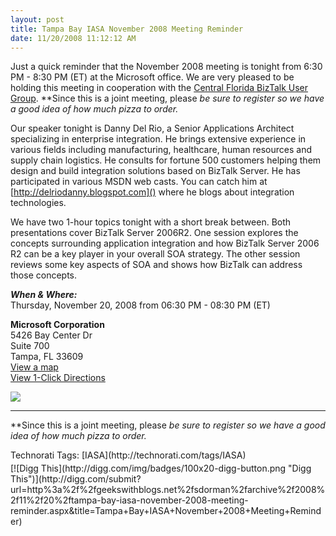 ```yaml
---
layout: post
title: Tampa Bay IASA November 2008 Meeting Reminder
date: 11/20/2008 11:12:12 AM
---
```


Just a quick reminder that the November 2008 meeting is tonight from 6:30 PM - 8:30 PM (ET) at the Microsoft office. We are very pleased to be holding this meeting in cooperation with the [Central Florida BizTalk User Group](http://eventbrite.list-manage.com/track/click?u=def661e5fb5b51ddb3bafdd75&id=4d3bebc255&e=5d2dfec64d). **Since this is a joint meeting, please *be sure to register *so we have a good idea of how much pizza to order.**

Our speaker tonight is Danny Del Rio, a Senior Applications Architect specializing in enterprise integration. He brings extensive experience in various fields including manufacturing, healthcare, human resources and supply chain logistics. He consults for fortune 500 customers helping them design and build integration solutions based on BizTalk Server. He has participated in various MSDN web casts. You can catch him at [http://delriodanny.blogspot.com]() where he blogs about integration technologies.

We have two 1-hour topics tonight with a short break between. Both presentations cover BizTalk Server 2006R2. One session explores the concepts surrounding application integration and how BizTalk Server 2006 R2 can be a key player in your overall SOA strategy. The other session reviews some key aspects of SOA and shows how BizTalk can address those concepts.

***When & Where:***      
Thursday, November 20, 2008 from 06:30 PM - 08:30 PM (ET)

**Microsoft Corporation**      
5426 Bay Center Dr      
Suite 700       
Tampa, FL 33609      
[View a map](http://eventbrite.list-manage.com/track/click?u=def661e5fb5b51ddb3bafdd75&id=1b035453c3&e=5d2dfec64d)      
[View 1-Click Directions](http://eventbrite.list-manage.com/track/click?u=def661e5fb5b51ddb3bafdd75&id=b563d11368&e=5d2dfec64d)

[![](http://www.eventbrite.com/img/btn_ext/register_now.gif)](http://eventbrite.list-manage.com/track/click?u=def661e5fb5b51ddb3bafdd75&id=3205e89bd4&e=5d2dfec64d)      
****

**Since this is a joint meeting, please *be sure to register *so we have a good idea of how much pizza to order.**
  <div style="padding-bottom: 0px; margin: 0px; padding-left: 0px; padding-right: 0px; display: inline; float: none; padding-top: 0px" id="scid:0767317B-992E-4b12-91E0-4F059A8CECA8:5d6e13a0-398e-44fe-9d8f-fc250e081c42" class="wlWriterSmartContent">Technorati Tags: [IASA](http://technorati.com/tags/IASA)</div><div class="wlWriterHeaderFooter" style="text-align:left; margin:0px; padding:4px 0px 4px 0px;">[![Digg This](http://digg.com/img/badges/100x20-digg-button.png "Digg This")](http://digg.com/submit?url=http%3a%2f%2fgeekswithblogs.net%2fsdorman%2farchive%2f2008%2f11%2f20%2ftampa-bay-iasa-november-2008-meeting-reminder.aspx&title=Tampa+Bay+IASA+November+2008+Meeting+Reminder)</div>
